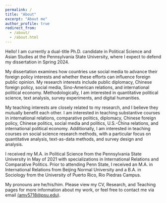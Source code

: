 ```yaml
---
permalink: /
title: "About"
excerpt: "About me"
author_profile: true
redirect_from:
  - /about/
  - /about.html
---
```


Hello! I am currently a dual-title Ph.D. candidate in Political Science and Asian Studies at the Pennsylvania State University, where I expect to defend my dissertation in Spring 2024.

My dissertation examines how countries use social media to advance their foreign policy interests and whether these efforts can influence foreign public opinion. My research interests include public diplomacy, Chinese foreign policy, social media, Sino-American relations, and international political economy. Methodologically, I am interested in quantitative political science, text analysis, survey experiments, and digital humanities.

My teaching interests are closely related to my research, and I believe they mutually benefit each other. I am interested in teaching substantive courses in international relations, comparative politics, diplomacy, Chinese foreign policy, Chinese politics, social media and politics, U.S.-China relations, and international political economy. Additionally, I am interested in teaching courses on social science research methods, with a particular focus on quantitative analysis, text-as-data methods, and survey design and analysis.

I received my M.A. in Political Science from the Pennsylvania State University in May of 2021 with specializations in International Relations and Comparative Politics. Prior to attending Penn State, I received an M.A. in International Relations from Beijing Normal University and a B.A. in Sociology from the University of Puerto Rico, Rio Piedras Campus.

My pronouns are he/his/him. Please view my CV, Research, and Teaching pages for more information about my work, or feel free to contact me via email [(amv5718@psu.edu)](mailto:amv5718@psu.edu).
